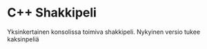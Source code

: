 # C++ Shakkipeli 

Yksinkertainen konsolissa toimiva shakkipeli. 
Nykyinen versio tukee kaksinpeliä
